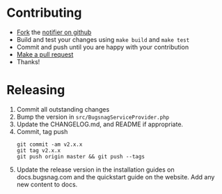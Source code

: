 Contributing
============

-   [Fork](https://help.github.com/articles/fork-a-repo) the [notifier on github](https://github.com/bugsnag/bugsnag-laravel)
-   Build and test your changes using `make build` and `make test`
-   Commit and push until you are happy with your contribution
-   [Make a pull request](https://help.github.com/articles/using-pull-requests)
-   Thanks!

Releasing
=========

1. Commit all outstanding changes
2. Bump the version in `src/BugsnagServiceProvider.php`
3. Update the CHANGELOG.md, and README if appropriate.
4. Commit, tag push
    ```
    git commit -am v2.x.x
    git tag v2.x.x
    git push origin master && git push --tags
    ```
5. Update the release version in the installation guides on docs.bugsnag.com
   and the quickstart guide on the website. Add any new content to docs.
